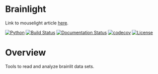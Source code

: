 # Brainlight
Link to mouselight article [here](https://www.hhmi.org/news/mouselight-project-maps-1000-neurons-and-counting-in-the-mouse-brain).

[![Python](https://img.shields.io/badge/python-3.6-blue.svg)]()
[![Build Status](https://travis-ci.com/neurodata/brainlit.svg?branch=master)](https://travis-ci.com/neurodata/brainlit)
[![Documentation Status](https://readthedocs.org/projects/brainlit/badge/?version=latest)](https://brainlit.readthedocs.io/en/latest/?badge=latest)
[![codecov](https://codecov.io/gh/neurodata/brainlit/branch/master/graph/badge.svg)](https://codecov.io/gh/neurodata/brainlit)
[![License](https://img.shields.io/badge/License-Apache%202.0-blue.svg)](https://opensource.org/licenses/Apache-2.0)

# Overview
Tools to read and analyze brainlit data sets.

